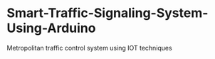 # Smart-Traffic-Signaling-System-Using-Arduino
Metropolitan traffic control system using IOT techniques 
